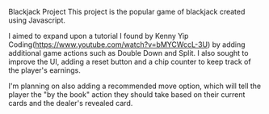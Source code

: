 Blackjack Project
This project is the popular game of blackjack created using Javascript.

I aimed to expand upon a tutorial I found by Kenny Yip Coding(https://www.youtube.com/watch?v=bMYCWccL-3U) by adding additional game actions such as Double Down and Split. I also sought to improve the UI, adding a reset button and
a chip counter to keep track of the player's earnings.

I'm planning on also adding a recommended move option, which will tell the player the "by the book" action they should take based on their current cards and the dealer's revealed card.
